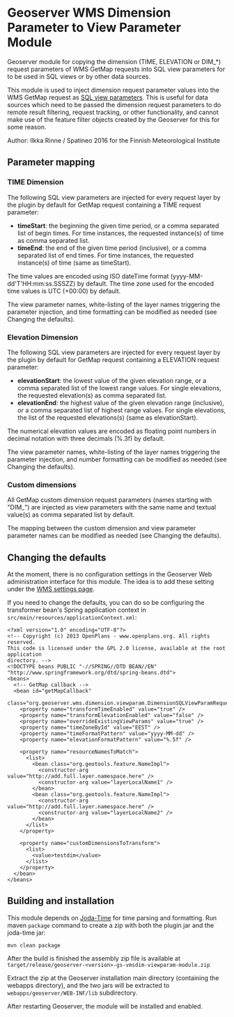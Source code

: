 # Geoserver WMS Dimension Parameter to View Parameter Module 
Geoserver module for copying the dimension (TIME, ELEVATION or DIM_*) request parameters of WMS GetMap requests into SQL view parameters for to be used in SQL views or by other data sources.

This module is used to inject dimension request parameter values into the WMS GetMap request as [SQL view parameters](http://docs.geoserver.org/latest/en/user/data/database/sqlview.html). This is useful for data sources which need to be passed the dimension request parameters to do remote result filtering, request tracking, or other functionality, and cannot make use of the feature filter objects created by the Geoserver for this for some reason.

Author: Ilkka Rinne / Spatineo 2016 for the Finnish Meteorological Institute

## Parameter mapping

### TIME Dimension

The following SQL view parameters are injected for every request layer by the plugin by default for GetMap request containing a TIME request parameter:

* **timeStart**: the beginning the given time period, or a comma separated list of begin times. For time instances, the requested instance(s) of time as comma separated list.
* **timeEnd**: the end of the given time period (inclusive), or a comma separated list of end times. For time instances, the requested instance(s) of time (same as timeStart).

The time values are encoded using ISO dateTime format (yyyy-MM-dd'T'HH:mm:ss.SSSZZ) by default. The time zone used for the encoded time values is UTC (+00:00) by default.

The view parameter names, white-listing of the layer names triggering the parameter injection, and time formatting can be modified as needed (see Changing the defaults).

### Elevation Dimension

The following SQL view parameters are injected for every request layer by the plugin by default for GetMap request containing a ELEVATION request parameter:

* **elevationStart**: the lowest value of the given elevation range, or a comma separated list of the lowest range values. For single elevations, the requested elevation(s) as comma separated list.
* **elevationEnd**: the highest value of the given elevation range (inclusive), or a comma separated list of highest range values. For single elevations, the list of the requested elevations(s) (same as elevationStart).

The numerical elevation values are encoded as floating point numbers in decimal notation with three decimals (%.3f) by default.

The view parameter names, white-listing of the layer names triggering the parameter injection, and number formatting can be modified as needed (see Changing the defaults).

### Custom dimensions

All GetMap custom dimension request parameters (names starting with "DIM_") are injected as view parameters with the same name and textual value(s) as comma separated list by default.

The mapping between the custom dimension and view parameter parameter names can be modified as needed (see Changing the defaults).

## Changing the defaults

At the moment, there is no configuration settings in the Geoserver Web administration interface for this module. The idea is to add these setting under the [WMS settings page](docs.geoserver.org/latest/en/services/wms/webadmin.html).

If you need to change the defaults, you can do so be configuring the transformer bean's Spring application context in `src/main/resources/applicationContext.xml`:

    <?xml version="1.0" encoding="UTF-8"?>
    <!-- Copyright (c) 2013 OpenPlans - www.openplans.org. All rights reserved. 
    This code is licensed under the GPL 2.0 license, available at the root application 
    directory. -->
    <!DOCTYPE beans PUBLIC "-//SPRING//DTD BEAN//EN" "http://www.springframework.org/dtd/spring-beans.dtd">
    <beans>
      <!-- GetMap callback -->
      <bean id="getMapCallback"
        class="org.geoserver.wms.dimension.viewparam.DimensionSQLViewParamRequestTransformer">
        <property name="transformTimeEnabled" value="true" />
        <property name="transformElevationEnabled" value="false" />
        <property name="overrideExistingViewParams" value="true" />
        <property name="timeZoneById" value="EEST" />
        <property name="timeFormatPattern" value="yyyy-MM-dd" />
        <property name="elevationFormatPattern" value="%.5f" />
    
        <property name="resourceNamesToMatch">
          <list>
            <bean class="org.geotools.feature.NameImpl">
              <constructor-arg value="http://add.full.layer.namespace.here" />
              <constructor-arg value="layerLocalName1" />
            </bean>
            <bean class="org.geotools.feature.NameImpl">
              <constructor-arg value="http://add.full.layer.namespace.here" />
              <constructor-arg value="layerLocalName2" />
            </bean>
          </list>
        </property>
    
        <property name="customDimensionsToTransform">
          <list>
            <value>testdim</value>
          </list>
        </property>
      </bean>
    </beans>


## Building and installation

This module depends on [Joda-Time](http://www.joda.org/joda-time/) for time parsing and formatting. Run maven `package` command to create a zip with both the plugin jar and the joda-time jar:

    mvn clean package
    
After the build is finished the assembly zip file is available at `target/release/geoserver-<version>-gs-vmsdim-viewparam-module.zip`

Extract the zip at the Geoserver installation main directory (containing the webapps directory), and the two jars will be extracted to `webapps/geoserver/WEB-INF/lib` subdirectory.

After restarting Geoserver, the module will be installed and enabled.

